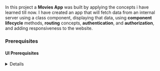 In this project a **Movies App** was built by applying the concepts i have learned till now. 
I have created an app that will fetch data from an internal server using a class component, displaying that data, using **component lifecycle** methods, **routing** concepts, **authentication**, and **authorization**, and adding responsiveness to the website.

### Prerequisites

#### UI Prerequisites

<details>
The app has the following functionalities

- Login Route
  - Users can able to login to their account by entering a valid username and password.
- Users can able to navigate to Home, popular, account routes using links in Navbar.
- When the data is being fetched then the Loading view will be displayed to the user.
- Users are able to view the website responsively in mobile view, tablet view as well
- Home Route 
  - Users are able to see Random Originals movie title and movie poster with its details.
  - Users are able to navigate to Home route when clicking on **MOVIES** logo.
  - Users are able to see Originals,Trending now movies, Top Rated Collections
  - The collections should be horizontally scrollable.
  - Users are able to see the footer as shown in figma
  - Users are able to see Home with highlighted text in Navbar.
- Specific Movie details Route
  - When users click a movie in a particular collection, it opens a new page with respective movie details
  - Users are able to see similar movies 
- Search Functionality
  - Users are able to search for movie titles.
  - Users are able to browse search results using pagination buttons.
  - When the user provides the movie name which is not in the database then No results view will be displayed.
  - When the users click a movie, it opens a new page with respective movie details
- Popular Movies Route
  - Users are able to select and view popular movies using the Popular link in the navbar in a separate page.
  - Users can browse popular movies using pagination buttons.
  - When users click a movie, it opens a new page with respective movie details
- Account Route
  - Users are able to select and view basic account details using the Profile Icon in the navbar in a separate page.
  - Users are able to logout from accounts page
- When the users enter invalid route in the URL then the Lost your Way Route will be displayed.

</details>
